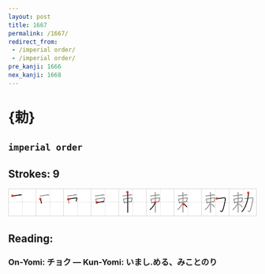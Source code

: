 ```yaml
---
layout: post
title: 1667
permalink: /1667/
redirect_from:
 - /imperial order/
 - /imperial order/
pre_kanji: 1666
nex_kanji: 1668
---
```


# {勅}

## `imperial order`

## Strokes: 9

<div class="stroke"><img src="../images/E58B85.png" /></div>

## Reading:

### On-Yomi: チョク &mdash; Kun-Yomi: いまし.める、みことのり
